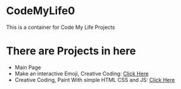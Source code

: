 # CodeMyLife0
This is a container for Code My Life Projects

<h1 color="red">There are Projects in here</h1>
<ul>
<li>Main Page</li>
<li>Make an interactive Emoji, Creative Coding: <a href="https://www.youtube.com/watch?v=1BalL1KKjds">Click Here</a></li>
<li>Creative Coding, Paint With simple HTML CSS and JS: <a href="https://www.youtube.com/watch?v=AUiy6fyHl4k">Click Here</a></li>
</ul>
